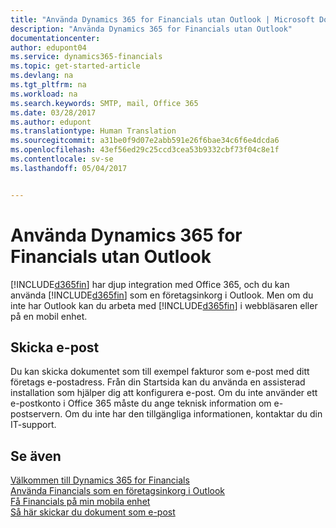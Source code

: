 ```yaml
---
title: "Använda Dynamics 365 for Financials utan Outlook | Microsoft Docs"
description: "Använda Dynamics 365 for Financials utan Outlook"
documentationcenter: 
author: edupont04
ms.service: dynamics365-financials
ms.topic: get-started-article
ms.devlang: na
ms.tgt_pltfrm: na
ms.workload: na
ms.search.keywords: SMTP, mail, Office 365
ms.date: 03/28/2017
ms.author: edupont
ms.translationtype: Human Translation
ms.sourcegitcommit: a31be0f9d07e2abb591e26f6bae34c6f6e4dcda6
ms.openlocfilehash: 43ef56ed29c25ccd3cea53b9332cbf73f04c8e1f
ms.contentlocale: sv-se
ms.lasthandoff: 05/04/2017


---
```


# <a name="using-dynamics-365-for-financials-without-outlook"></a>Använda Dynamics 365 for Financials utan Outlook
[!INCLUDE[d365fin](includes/d365fin_md.md)] har djup integration med Office 365, och du kan använda [!INCLUDE[d365fin](includes/d365fin_md.md)] som en företagsinkorg i Outlook. Men om du inte har Outlook kan du arbeta med [!INCLUDE[d365fin](includes/d365fin_md.md)] i webbläsaren eller på en mobil enhet.  

## <a name="sending-email"></a>Skicka e-post
Du kan skicka dokumentet som till exempel fakturor som e-post med ditt företags e-postadress. Från din Startsida kan du använda en assisterad installation som hjälper dig att konfigurera e-post. Om du inte använder ett e-postkonto i Office 365 måste du ange teknisk information om e-postservern. Om du inte har den tillgängliga informationen, kontaktar du din IT-support.  


## <a name="see-also"></a>Se även
[Välkommen till Dynamics 365 for Financials](index.md)  
[Använda Financials som en företagsinkorg i Outlook](madeira-outlook.md)  
[Få Financials på min mobila enhet](install-mobile-app.md)  
[Så här skickar du dokument som e-post](ui-how-send-documents-email.md)

